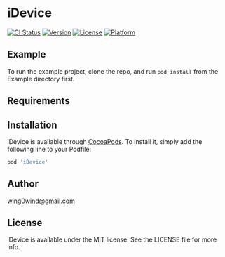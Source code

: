 # iDevice

[![CI Status](http://img.shields.io/travis/wing0wind@gmail.com/iDevice.svg?style=flat)](https://travis-ci.org/wing0wind@gmail.com/iDevice)
[![Version](https://img.shields.io/cocoapods/v/iDevice.svg?style=flat)](http://cocoapods.org/pods/iDevice)
[![License](https://img.shields.io/cocoapods/l/iDevice.svg?style=flat)](http://cocoapods.org/pods/iDevice)
[![Platform](https://img.shields.io/cocoapods/p/iDevice.svg?style=flat)](http://cocoapods.org/pods/iDevice)

## Example

To run the example project, clone the repo, and run `pod install` from the Example directory first.

## Requirements

## Installation

iDevice is available through [CocoaPods](http://cocoapods.org). To install
it, simply add the following line to your Podfile:

```ruby
pod 'iDevice'
```

## Author

wing0wind@gmail.com

## License

iDevice is available under the MIT license. See the LICENSE file for more info.
